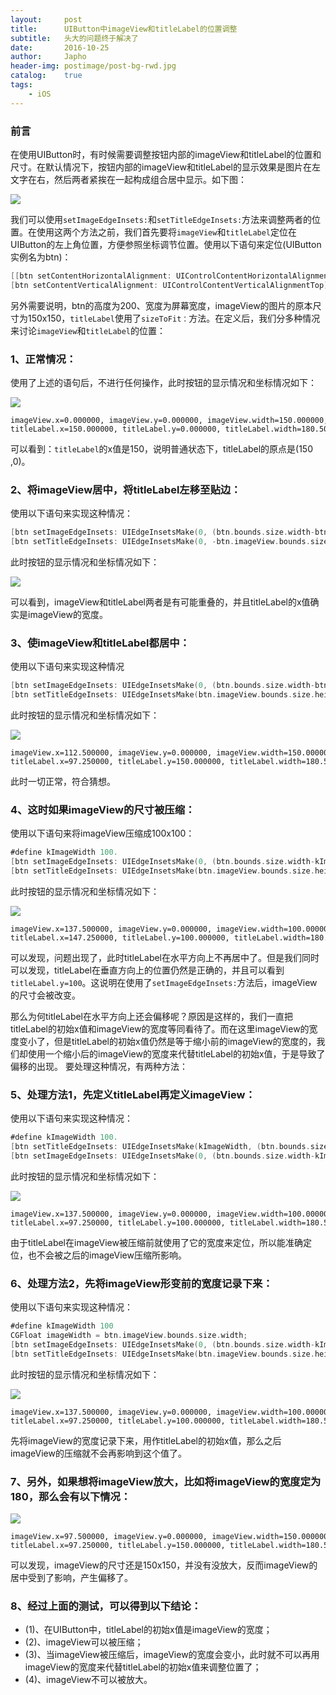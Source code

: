 ```yaml
---
layout:     post
title:      UIButton中imageView和titleLabel的位置调整
subtitle:   头大的问题终于解决了
date:       2016-10-25
author:     Japho
header-img: postimage/post-bg-rwd.jpg
catalog:    true
tags:
    - iOS
---
```


### 前言

在使用UIButton时，有时候需要调整按钮内部的imageView和titleLabel的位置和尺寸。在默认情况下，按钮内部的imageView和titleLabel的显示效果是图片在左文字在右，然后两者紧挨在一起构成组合居中显示。如下图：

![](http://upload-images.jianshu.io/upload_images/1269906-d70a97d50e4aabe5.png?imageMogr2/auto-orient/strip%7CimageView2/2/w/1240)

我们可以使用`setImageEdgeInsets:`和`setTitleEdgeInsets:`方法来调整两者的位置。在使用这两个方法之前，我们首先要将`imageView`和`titleLabel`定位在UIButton的左上角位置，方便参照坐标调节位置。使用以下语句来定位(UIButton实例名为btn)：

```swift
[[btn setContentHorizontalAlignment: UIControlContentHorizontalAlignmentLeft];  
[btn setContentVerticalAlignment: UIControlContentVerticalAlignmentTop];  
```

另外需要说明，btn的高度为200、宽度为屏幕宽度，imageView的图片的原本尺寸为150x150，`titleLabel`使用了`sizeToFit：`方法。在定义后，我们分多种情况来讨论`imageView`和`titleLabel`的位置：

### 1、正常情况：

使用了上述的语句后，不进行任何操作，此时按钮的显示情况和坐标情况如下：

![](http://upload-images.jianshu.io/upload_images/1269906-d1dcc04b88e252ac.png?imageMogr2/auto-orient/strip%7CimageView2/2/w/1240)

```
imageView.x=0.000000, imageView.y=0.000000, imageView.width=150.000000, imageView.height=150.000000  
titleLabel.x=150.000000, titleLabel.y=0.000000, titleLabel.width=180.500000, titleLabel.height=21.500000  
```

可以看到：`titleLabel`的x值是150，说明普通状态下，titleLabel的原点是(150 ,0)。

### 2、将imageView居中，将titleLabel左移至贴边：

使用以下语句来实现这种情况：

```swift
[btn setImageEdgeInsets: UIEdgeInsetsMake(0, (btn.bounds.size.width-btn.imageView.bounds.size.width)*0.5, 0, 0)];  
[btn setTitleEdgeInsets: UIEdgeInsetsMake(0, -btn.imageView.bounds.size.width, 0, 0)];  
```

此时按钮的显示情况和坐标情况如下：

![](http://upload-images.jianshu.io/upload_images/1269906-bc9ac6ed11edadf9.png?imageMogr2/auto-orient/strip%7CimageView2/2/w/1240)

可以看到，imageView和titleLabel两者是有可能重叠的，并且titleLabel的x值确实是imageView的宽度。

### 3、使imageView和titleLabel都居中：
使用以下语句来实现这种情况

```swift
[btn setImageEdgeInsets: UIEdgeInsetsMake(0, (btn.bounds.size.width-btn.imageView.bounds.size.width)*0.5, 0, 0)];  
[btn setTitleEdgeInsets: UIEdgeInsetsMake(btn.imageView.bounds.size.height, (btn.bounds.size.width-btn.titleLabel.bounds.size.width)*0.5-btn.imageView.bounds.size.width, 0, 0)]; 
```

 此时按钮的显示情况和坐标情况如下：

![](http://upload-images.jianshu.io/upload_images/1269906-41441c76574d6de6.png?imageMogr2/auto-orient/strip%7CimageView2/2/w/1240)

```
imageView.x=112.500000, imageView.y=0.000000, imageView.width=150.000000, imageView.height=150.000000  
titleLabel.x=97.250000, titleLabel.y=150.000000, titleLabel.width=180.500000, titleLabel.height=21.500000  
```

此时一切正常，符合猜想。

### 4、这时如果imageView的尺寸被压缩：
使用以下语句来将imageView压缩成100x100：

```swift
#define kImageWidth 100.  
[btn setImageEdgeInsets: UIEdgeInsetsMake(0, (btn.bounds.size.width-kImageWidth)*0.5, btn.bounds.size.height-kImageWidth, (btn.bounds.size.width-kImageWidth)*0.5)];  
[btn setTitleEdgeInsets: UIEdgeInsetsMake(btn.imageView.bounds.size.height, (btn.bounds.size.width-btn.titleLabel.bounds.size.width)*0.5-btn.imageView.bounds.size.width, 0, 0)];  
```

此时按钮的显示情况和坐标情况如下：

![](http://upload-images.jianshu.io/upload_images/1269906-0c7894661b375130.png?imageMogr2/auto-orient/strip%7CimageView2/2/w/1240)

```
imageView.x=137.500000, imageView.y=0.000000, imageView.width=100.000000, imageView.height=100.000000  
titleLabel.x=147.250000, titleLabel.y=100.000000, titleLabel.width=180.500000, titleLabel.height=21.500000  
```

可以发现，问题出现了，此时titleLabel在水平方向上不再居中了。但是我们同时可以发现，titleLabel在垂直方向上的位置仍然是正确的，并且可以看到`titleLabel.y=100`。这说明在使用了`setImageEdgeInsets:`方法后，imageView的尺寸会被改变。

那么为何titleLabel在水平方向上还会偏移呢？原因是这样的，我们一直把titleLabel的初始x值和imageView的宽度等同看待了。而在这里imageView的宽度变小了，但是titleLabel的初始x值仍然是等于缩小前的imageView的宽度的，我们却使用一个缩小后的imageView的宽度来代替titleLabel的初始x值，于是导致了偏移的出现。
要处理这种情况，有两种方法：

### 5、处理方法1，先定义titleLabel再定义imageView：

使用以下语句来实现这种情况：

```swift
#define kImageWidth 100.  
[btn setTitleEdgeInsets: UIEdgeInsetsMake(kImageWidth, (btn.bounds.size.width-btn.titleLabel.bounds.size.width)*0.5-btn.imageView.bounds.size.width, 0, 0)];  
[btn setImageEdgeInsets: UIEdgeInsetsMake(0, (btn.bounds.size.width-kImageWidth)*0.5, btn.bounds.size.height-kImageWidth, (btn.bounds.size.width-kImageWidth)*0.5)];  
```

此时按钮的显示情况和坐标情况如下：

![](http://upload-images.jianshu.io/upload_images/1269906-28f02915e069c005.png?imageMogr2/auto-orient/strip%7CimageView2/2/w/1240)

```
imageView.x=137.500000, imageView.y=0.000000, imageView.width=100.000000, imageView.height=100.000000  
titleLabel.x=97.250000, titleLabel.y=100.000000, titleLabel.width=180.500000, titleLabel.height=21.500000  
```

由于titleLabel在imageView被压缩前就使用了它的宽度来定位，所以能准确定位，也不会被之后的imageView压缩所影响。

### 6、处理方法2，先将imageView形变前的宽度记录下来：

使用以下语句来实现这种情况：

```swift
#define kImageWidth 100
CGFloat imageWidth = btn.imageView.bounds.size.width;
[btn setImageEdgeInsets: UIEdgeInsetsMake(0, (btn.bounds.size.width-kImageWidth)*0.5, btn.bounds.size.height-kImageWidth, (btn.bounds.size.width-kImageWidth)*0.5)];
[btn setTitleEdgeInsets: UIEdgeInsetsMake(btn.imageView.bounds.size.height, (btn.bounds.size.width-btn.titleLabel.bounds.size.width)*0.5-imageWidth, 0, 0)];
```

此时按钮的显示情况和坐标情况如下：

![](http://upload-images.jianshu.io/upload_images/1269906-e7fa7263eef68b24.png?imageMogr2/auto-orient/strip%7CimageView2/2/w/1240)

```
imageView.x=137.500000, imageView.y=0.000000, imageView.width=100.000000, imageView.height=100.000000  
titleLabel.x=97.250000, titleLabel.y=100.000000, titleLabel.width=180.500000, titleLabel.height=21.500000  
```

先将imageView的宽度记录下来，用作titleLabel的初始x值，那么之后imageView的压缩就不会再影响到这个值了。

### 7、另外，如果想将imageView放大，比如将imageView的宽度定为180，那么会有以下情况：

![](http://upload-images.jianshu.io/upload_images/1269906-3741758410282937.png?imageMogr2/auto-orient/strip%7CimageView2/2/w/1240)

```
imageView.x=97.500000, imageView.y=0.000000, imageView.width=150.000000, imageView.height=150.000000  
titleLabel.x=97.250000, titleLabel.y=150.000000, titleLabel.width=180.500000, titleLabel.height=21.500000  
```

可以发现，imageView的尺寸还是150x150，并没有没放大，反而imageView的居中受到了影响，产生偏移了。

### 8、经过上面的测试，可以得到以下结论：

- (1)、在UIButton中，titleLabel的初始x值是imageView的宽度；
- (2)、imageView可以被压缩；
- (3)、当imageView被压缩后，imageView的宽度会变小，此时就不可以再用imageView的宽度来代替titleLabel的初始x值来调整位置了；
- (4)、imageView不可以被放大。
